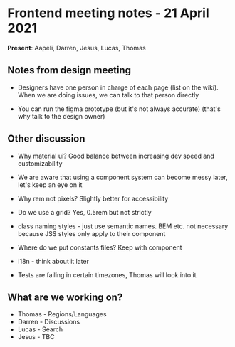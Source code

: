 # Frontend meeting notes - 21 April 2021

**Present**: Aapeli, Darren, Jesus, Lucas, Thomas

## Notes from design meeting
- Designers have one person in charge of each page (list on the wiki). When we are doing issues, we can talk to that person directly

- You can run the figma prototype (but it's not always accurate) (that's why talk to the design owner)

## Other discussion

- Why material ui? Good balance between increasing dev speed and customizability

- We are aware that using a component system can become messy later, let's keep an eye on it

- Why rem not pixels? Slightly better for accessibility

- Do we use a grid? Yes, 0.5rem but not strictly

- class naming styles - just use semantic names. BEM etc. not necessary because JSS styles only apply to their component

- Where do we put constants files? Keep with component

- i18n - think about it later

- Tests are failing in certain timezones, Thomas will look into it

## What are we working on?

- Thomas - Regions/Languages
- Darren - Discussions
- Lucas - Search
- Jesus - TBC


